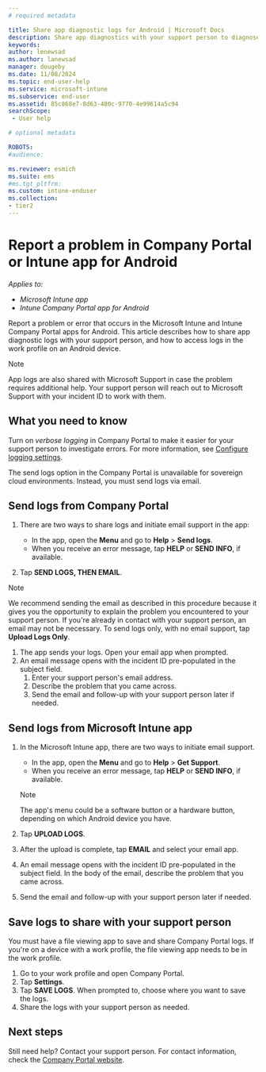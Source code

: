 ```yaml
---
# required metadata

title: Share app diagnostic logs for Android | Microsoft Docs
description: Share app diagnostics with your support person to diagnose a problem with the Microsoft Intune or Company Portal app for Android.  
keywords:
author: lenewsad
ms.author: lanewsad
manager: dougeby
ms.date: 11/08/2024
ms.topic: end-user-help
ms.service: microsoft-intune
ms.subservice: end-user
ms.assetid: 85c868e7-8d63-480c-9770-4e99614a5c94
searchScope:
 - User help

# optional metadata

ROBOTS:  
#audience:

ms.reviewer: esmich  
ms.suite: ems
#ms.tgt_pltfrm:
ms.custom: intune-enduser
ms.collection:
- tier2
---
```



# Report a problem in Company Portal or Intune app for Android   
*Applies to:*
* *Microsoft Intune app*
* *Intune Company Portal app for Android*  

Report a problem or error that occurs in the Microsoft Intune and Intune Company Portal apps for Android. This article describes how to share app diagnostic logs with your support person, and how to access logs in the work profile on an Android device. 

> [!NOTE]
> App logs are also shared with Microsoft Support in case the problem requires additional help. Your support person will reach out to Microsoft Support with your incident ID to work with them.    

## What you need to know  
Turn on _verbose logging_ in Company Portal to make it easier for your support person to investigate errors. For more information, see [Configure logging settings](use-verbose-logging-to-help-your-it-administrator-fix-device-issues-android.md).  

The send logs option in the Company Portal is unavailable for sovereign cloud environments. Instead, you must send logs via email. 

## Send logs from Company Portal      

1. There are two ways to share logs and initiate email support in the app:
   
    * In the app, open the **Menu** and go to **Help** > **Send logs**.    
    * When you receive an error message, tap **HELP** or **SEND INFO**, if available. 
   
1. Tap  **SEND LOGS, THEN EMAIL**.
   
 > [!NOTE]
 > We recommend sending the email as described in this procedure because it gives you the opportunity to explain the problem you encountered to your support person. If you're already in contact with your support person, an email may not be necessary. To send logs only, with no email support, tap **Upload Logs Only**.  

1. The app sends your logs. Open your email app when prompted.   
1. An email message opens with the incident ID pre-populated in the subject field. 
    1. Enter your support person's email address. 
    2. Describe the problem that you came across. 
    3. Send the email and follow-up with your support person later if needed. 

## Send logs from Microsoft Intune app   

1. In the Microsoft Intune app, there are two ways to initiate email support.  
    * In the app, open the **Menu** and go to **Help** > **Get Support**.  
    * When you receive an error message, tap **HELP** or **SEND INFO**, if available.  

    > [!NOTE]
    > The app's menu could be a software button or a hardware button, depending on which Android device you have.

1. Tap **UPLOAD LOGS**.  
1. After the upload is complete, tap **EMAIL** and select your email app.  
1. An email message opens with the incident ID pre-populated in the subject field. In the body of the email, describe the problem that you came across. 
1. Send the email and follow-up with your support person later if needed.   

## Save logs to share with your support person
You must have a file viewing app to save and share Company Portal logs. If you're on a device with a work profile, the file viewing app needs to be in the work profile.  

1. Go to your work profile and open Company Portal.  
2. Tap **Settings**.  
3. Tap **SAVE LOGS**. When prompted to, choose where you want to save the logs.  
4. Share the logs with your support person as needed.  

## Next steps  

Still need help? Contact your support person. For contact information, check the [Company Portal website](https://go.microsoft.com/fwlink/?linkid=2010980).
